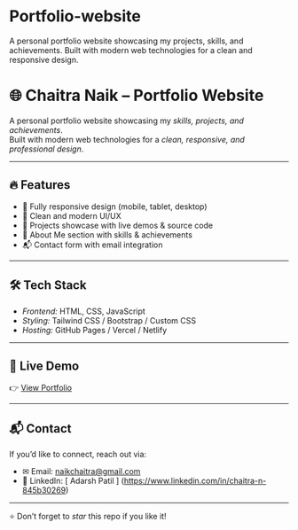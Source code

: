 # Portfolio-website
A personal portfolio website showcasing my projects, skills, and achievements. Built with modern web technologies for a clean and responsive design.

# 🌐 Chaitra Naik – Portfolio Website  

A personal portfolio website showcasing my *skills, projects, and achievements*.  
Built with modern web technologies for a *clean, responsive, and professional design*.  

---

## 🔥 Features  
- 📱 Fully responsive design (mobile, tablet, desktop)  
- 🎨 Clean and modern UI/UX  
- 💼 Projects showcase with live demos & source code  
- 📜 About Me section with skills & achievements  
- 📬 Contact form with email integration  

---

## 🛠 Tech Stack  
- *Frontend:* HTML, CSS, JavaScript  
- *Styling:* Tailwind CSS / Bootstrap / Custom CSS  
- *Hosting:* GitHub Pages / Vercel / Netlify  
 

---

## 🚀 Live Demo  
👉 [View Portfolio](https://chaitra-naik-portfolio.netlify.app/)    

---

## 📬 Contact  
If you’d like to connect, reach out via:  
- ✉ Email: naikchaitra@gmail.com  
- 💼 LinkedIn: [ Adarsh Patil ] (https://www.linkedin.com/in/chaitra-n-845b30269)   

---

⭐ Don’t forget to *star* this repo if you like it!
